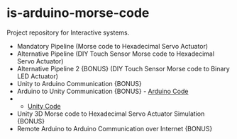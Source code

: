 # is-arduino-morse-code
Project repository for Interactive systems.
- Mandatory Pipeline (Morse code to Hexadecimal Servo Actuator)
- Alternative Pipeline (DIY Touch Sensor Morse code to Hexadecimal Servo Actuator)
- Alternative Pipeline 2 {BONUS} (DIY Touch Sensor Morse code to Binary LED Actuator)
- Unity to Arduino Communication {BONUS}
- Arduino to Unity Communication {BONUS} - [Arduino Code](https://github.com/shahrukhx01/is-arduino-morse-code/blob/main/arduino/arduino_to_unity_serial_communication/arduino_to_unity_serial_communication.ino) 
-  - [Unity Code](https://github.com/shahrukhx01/is-arduino-morse-code/blob/main/unity/arduino_to_unity_communication/arduino_to_unity_serial_communication.cs)
- Unity 3D Morse code to Hexadecimal Servo Actuator Simulation {BONUS}
- Remote Arduino to Arduino Communication over Internet {BONUS}
